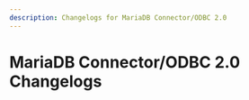 ```yaml
---
description: Changelogs for MariaDB Connector/ODBC 2.0
---
```


# MariaDB Connector/ODBC 2.0 Changelogs

